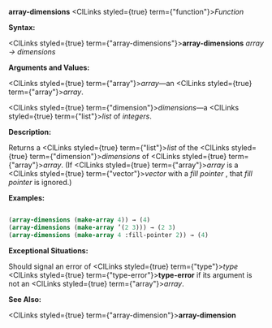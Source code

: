 **array-dimensions** <ClLinks styled={true} term={"function"}><i>Function</i></ClLinks> 



**Syntax:** 



<ClLinks styled={true} term={"array-dimensions"}><b>array-dimensions</b></ClLinks> *array → dimensions* 



**Arguments and Values:** 



<ClLinks styled={true} term={"array"}><i>array</i></ClLinks>—an <ClLinks styled={true} term={"array"}><i>array</i></ClLinks>. 



<ClLinks styled={true} term={"dimension"}><i>dimensions</i></ClLinks>—a <ClLinks styled={true} term={"list"}><i>list</i></ClLinks> of *integers*. 



**Description:** 



Returns a <ClLinks styled={true} term={"list"}><i>list</i></ClLinks> of the <ClLinks styled={true} term={"dimension"}><i>dimensions</i></ClLinks> of <ClLinks styled={true} term={"array"}><i>array</i></ClLinks>. (If <ClLinks styled={true} term={"array"}><i>array</i></ClLinks> is a <ClLinks styled={true} term={"vector"}><i>vector</i></ClLinks> with a *fill pointer* , that *fill pointer* is ignored.) 



**Examples:**
```lisp

(array-dimensions (make-array 4)) → (4) 
(array-dimensions (make-array ’(2 3))) → (2 3) 
(array-dimensions (make-array 4 :fill-pointer 2)) → (4) 

```
**Exceptional Situations:** 



Should signal an error of <ClLinks styled={true} term={"type"}><i>type</i></ClLinks> <ClLinks styled={true} term={"type-error"}><b>type-error</b></ClLinks> if its argument is not an <ClLinks styled={true} term={"array"}><i>array</i></ClLinks>. 



**See Also:** 



<ClLinks styled={true} term={"array-dimension"}><b>array-dimension</b></ClLinks> 



